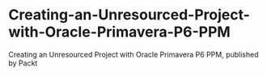# Creating-an-Unresourced-Project-with-Oracle-Primavera-P6-PPM
Creating an Unresourced Project with Oracle Primavera P6 PPM, published by Packt
